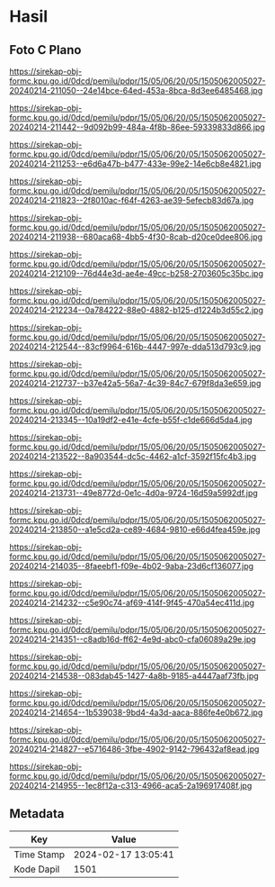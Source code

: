 # Hasil

## Foto C Plano

https://sirekap-obj-formc.kpu.go.id/0dcd/pemilu/pdpr/15/05/06/20/05/1505062005027-20240214-211050--24e14bce-64ed-453a-8bca-8d3ee6485468.jpg

https://sirekap-obj-formc.kpu.go.id/0dcd/pemilu/pdpr/15/05/06/20/05/1505062005027-20240214-211442--9d092b99-484a-4f8b-86ee-59339833d866.jpg

https://sirekap-obj-formc.kpu.go.id/0dcd/pemilu/pdpr/15/05/06/20/05/1505062005027-20240214-211253--e6d6a47b-b477-433e-99e2-14e6cb8e4821.jpg

https://sirekap-obj-formc.kpu.go.id/0dcd/pemilu/pdpr/15/05/06/20/05/1505062005027-20240214-211823--2f8010ac-f64f-4263-ae39-5efecb83d67a.jpg

https://sirekap-obj-formc.kpu.go.id/0dcd/pemilu/pdpr/15/05/06/20/05/1505062005027-20240214-211938--680aca68-4bb5-4f30-8cab-d20ce0dee806.jpg

https://sirekap-obj-formc.kpu.go.id/0dcd/pemilu/pdpr/15/05/06/20/05/1505062005027-20240214-212109--76d44e3d-ae4e-49cc-b258-2703605c35bc.jpg

https://sirekap-obj-formc.kpu.go.id/0dcd/pemilu/pdpr/15/05/06/20/05/1505062005027-20240214-212234--0a784222-88e0-4882-b125-d1224b3d55c2.jpg

https://sirekap-obj-formc.kpu.go.id/0dcd/pemilu/pdpr/15/05/06/20/05/1505062005027-20240214-212544--83cf9964-616b-4447-997e-dda513d793c9.jpg

https://sirekap-obj-formc.kpu.go.id/0dcd/pemilu/pdpr/15/05/06/20/05/1505062005027-20240214-212737--b37e42a5-56a7-4c39-84c7-679f8da3e659.jpg

https://sirekap-obj-formc.kpu.go.id/0dcd/pemilu/pdpr/15/05/06/20/05/1505062005027-20240214-213345--10a19df2-e41e-4cfe-b55f-c1de666d5da4.jpg

https://sirekap-obj-formc.kpu.go.id/0dcd/pemilu/pdpr/15/05/06/20/05/1505062005027-20240214-213522--8a903544-dc5c-4462-a1cf-3592f15fc4b3.jpg

https://sirekap-obj-formc.kpu.go.id/0dcd/pemilu/pdpr/15/05/06/20/05/1505062005027-20240214-213731--49e8772d-0e1c-4d0a-9724-16d59a5992df.jpg

https://sirekap-obj-formc.kpu.go.id/0dcd/pemilu/pdpr/15/05/06/20/05/1505062005027-20240214-213850--a1e5cd2a-ce89-4684-9810-e66d4fea459e.jpg

https://sirekap-obj-formc.kpu.go.id/0dcd/pemilu/pdpr/15/05/06/20/05/1505062005027-20240214-214035--8faeebf1-f09e-4b02-9aba-23d6cf136077.jpg

https://sirekap-obj-formc.kpu.go.id/0dcd/pemilu/pdpr/15/05/06/20/05/1505062005027-20240214-214232--c5e90c74-af69-414f-9f45-470a54ec411d.jpg

https://sirekap-obj-formc.kpu.go.id/0dcd/pemilu/pdpr/15/05/06/20/05/1505062005027-20240214-214351--c8adb16d-ff62-4e9d-abc0-cfa06089a29e.jpg

https://sirekap-obj-formc.kpu.go.id/0dcd/pemilu/pdpr/15/05/06/20/05/1505062005027-20240214-214538--083dab45-1427-4a8b-9185-a4447aaf73fb.jpg

https://sirekap-obj-formc.kpu.go.id/0dcd/pemilu/pdpr/15/05/06/20/05/1505062005027-20240214-214654--1b539038-9bd4-4a3d-aaca-886fe4e0b672.jpg

https://sirekap-obj-formc.kpu.go.id/0dcd/pemilu/pdpr/15/05/06/20/05/1505062005027-20240214-214827--e5716486-3fbe-4902-9142-796432af8ead.jpg

https://sirekap-obj-formc.kpu.go.id/0dcd/pemilu/pdpr/15/05/06/20/05/1505062005027-20240214-214955--1ec8f12a-c313-4966-aca5-2a196917408f.jpg


## Metadata

| Key        | Value               |
| ---------- | ------------------- |
| Time Stamp | 2024-02-17 13:05:41 |
| Kode Dapil | 1501                |



